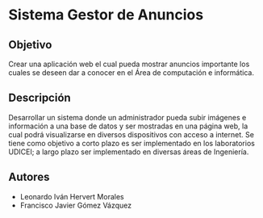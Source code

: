 # Sistema Gestor de Anuncios

## Objetivo
Crear una aplicación web el cual pueda mostrar anuncios importante los cuales se deseen dar a conocer en el Área de computación e informática.
## Descripción
Desarrollar un sistema donde un administrador pueda subir imágenes e información a una base de datos y ser mostradas en una página web, la cual podrá visualizarse en diversos dispositivos con acceso a internet.
Se tiene como objetivo a corto plazo es ser implementado en los laboratorios UDICEI; a largo plazo ser implementado en diversas áreas de Ingeniería.

## Autores
- Leonardo Iván Hervert Morales
- Francisco Javier Gómez Vázquez
